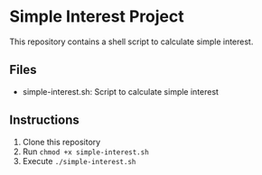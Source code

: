 # Simple Interest Project

This repository contains a shell script to calculate simple interest.

## Files
- simple-interest.sh: Script to calculate simple interest

## Instructions
1. Clone this repository
2. Run `chmod +x simple-interest.sh`
3. Execute `./simple-interest.sh`
